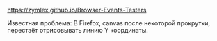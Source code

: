 https://zymlex.github.io/Browser-Events-Testers

Известная проблема:
В Firefox, canvas после некоторой прокрутки, перестаёт отрисовывать линию Y координаты.
